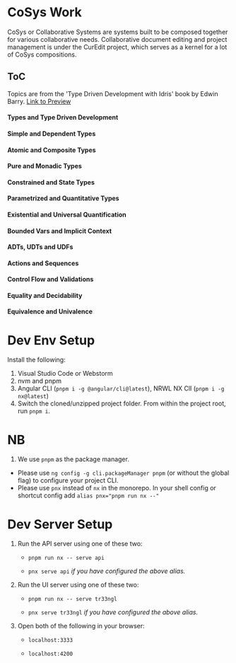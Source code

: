 
# CoSys Work

CoSys or Collaborative Systems are systems built to be composed together for various collaborative needs. Collaborative document editing and project management is under the CurEdit project, which serves as a kernel for a lot of CoSys compositions.

## ToC
Topics are from the 'Type Driven Development with Idris' book by Edwin Barry. [ Link to Preview ](https://livebook.manning.com/book/type-driven-development-with-idris/chapter-1/)
#### Types and Type Driven Development
#### Simple and Dependent Types
#### Atomic and Composite Types
#### Pure and Monadic Types
#### Constrained and State Types
#### Parametrized and Quantitative Types
#### Existential and Universal Quantification
#### Bounded Vars and Implicit Context
#### ADTs, UDTs and UDFs
#### Actions and Sequences
#### Control Flow and Validations
#### Equality and Decidability
#### Equivalence and Univalence

# Dev Env Setup

Install the following:

1. Visual Studio Code or Webstorm
2. nvm and pnpm
3. Angular CLI (`pnpm i -g @angular/cli@latest`), NRWL NX ClI (`pnpm i -g nx@latest`)
4. Switch the cloned/unzipped project folder. From within the project root, run `pnpm i`.

# NB
1. We use `pnpm` as the package manager. 
  - Please use `ng config -g cli.packageManager pnpm` (or without the global flag) to configure your project CLI.
  - Please use `pnx` instead of `nx` in the monorepo. In your shell config or shortcut config add `alias pnx="pnpm run nx --"`

# Dev Server Setup

1. Run the API server using one of these two:
   
   * `pnpm run nx -- serve api`
   
   * `pnx serve api` *if you have configured the above alias.*
   
2. Run the UI server using one of these two:
   
   * `pnpm run nx -- serve tr33ngl` 
   
   * `pnx serve tr33ngl` *if you have configured the above alias.*

3. Open both of the following in your browser:
   
   * `localhost:3333`
     
   * `localhost:4200`
  
